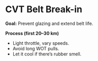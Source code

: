 # CVT Belt Break-in

**Goal:** Prevent glazing and extend belt life.

**Process (first 20–30 km)**
- Light throttle, vary speeds.
- Avoid long WOT pulls.
- Let it cool if there’s rubber smell.
